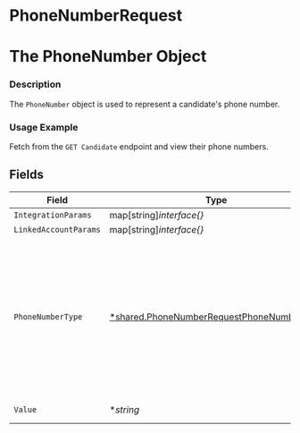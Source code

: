 # PhoneNumberRequest

# The PhoneNumber Object
### Description
The `PhoneNumber` object is used to represent a candidate's phone number.
### Usage Example
Fetch from the `GET Candidate` endpoint and view their phone numbers.


## Fields

| Field                                                                                                              | Type                                                                                                               | Required                                                                                                           | Description                                                                                                        | Example                                                                                                            |
| ------------------------------------------------------------------------------------------------------------------ | ------------------------------------------------------------------------------------------------------------------ | ------------------------------------------------------------------------------------------------------------------ | ------------------------------------------------------------------------------------------------------------------ | ------------------------------------------------------------------------------------------------------------------ |
| `IntegrationParams`                                                                                                | map[string]*interface{}*                                                                                           | :heavy_minus_sign:                                                                                                 | N/A                                                                                                                | [object Object]                                                                                                    |
| `LinkedAccountParams`                                                                                              | map[string]*interface{}*                                                                                           | :heavy_minus_sign:                                                                                                 | N/A                                                                                                                | [object Object]                                                                                                    |
| `PhoneNumberType`                                                                                                  | [*shared.PhoneNumberRequestPhoneNumberType](../../../pkg/models/shared/phonenumberrequestphonenumbertype.md)       | :heavy_minus_sign:                                                                                                 | The type of phone number.<br/><br/>* `HOME` - HOME<br/>* `WORK` - WORK<br/>* `MOBILE` - MOBILE<br/>* `SKYPE` - SKYPE<br/>* `OTHER` - OTHER | HOME                                                                                                               |
| `Value`                                                                                                            | **string*                                                                                                          | :heavy_minus_sign:                                                                                                 | The phone number.                                                                                                  | +3198675309                                                                                                        |